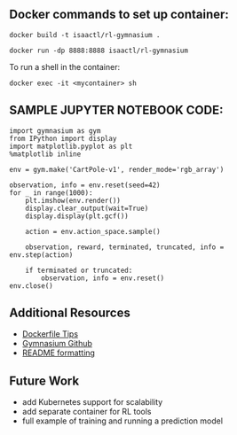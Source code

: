 ## Docker commands to set up container:
```
docker build -t isaactl/rl-gymnasium .

docker run -dp 8888:8888 isaactl/rl-gymnasium
```

To run a shell in the container:

`docker exec -it <mycontainer> sh`

## SAMPLE JUPYTER NOTEBOOK CODE:
```
import gymnasium as gym
from IPython import display
import matplotlib.pyplot as plt
%matplotlib inline

env = gym.make('CartPole-v1', render_mode='rgb_array')

observation, info = env.reset(seed=42)
for _ in range(1000):
    plt.imshow(env.render())
    display.clear_output(wait=True)
    display.display(plt.gcf())
    
    action = env.action_space.sample()
    
    observation, reward, terminated, truncated, info = env.step(action)

    if terminated or truncated:
        observation, info = env.reset()
env.close()
```

## Additional Resources
- [Dockerfile Tips](https://octopus.com/blog/using-ubuntu-docker-image)
- [Gymnasium Github](https://github.com/Farama-Foundation/Gymnasium)
- [README formatting](https://docs.github.com/en/get-started/writing-on-github/getting-started-with-writing-and-formatting-on-github/basic-writing-and-formatting-syntax)

## Future Work
- add Kubernetes support for scalability
- add separate container for RL tools
- full example of training and running a prediction model
